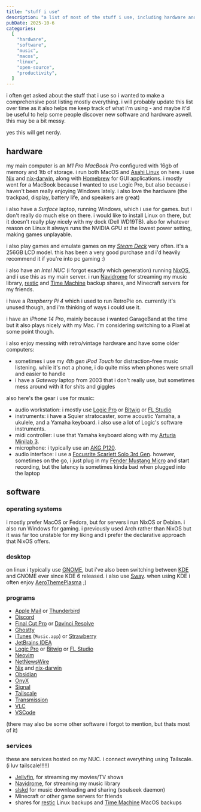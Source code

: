 ```yaml
---
title: "stuff i use"
description: "a list of most of the stuff i use, including hardware and software"
pubDate: 2025-10-6
categories:
  [
    "hardware",
    "software",
    "music",
    "macos",
    "linux",
    "open-source",
    "productivity",
  ]
---
```


i often get asked about the stuff that i use so i wanted to make a comprehensive post listing mostly everything. i will probably update this list over time as it also helps me keep track of what i'm using - and maybe it'd be useful to help some people discover new software and hardware aswell. this may be a bit messy.

yes this will get nerdy.

## hardware

my main computer is an _M1 Pro MacBook Pro_ configured with 16gb of memory and 1tb of storage. i run both MacOS and [Asahi Linux](https://asahilinux.org) on here. i use [Nix](https://nixos.org) and [nix-darwin](https://github.com/nix-darwin/nix-darwin), along with [Homebrew](https://brew.sh) for GUI applications. i mostly went for a MacBook because I wanted to use Logic Pro, but also because i haven't been really enjoying Windows lately. i also love the hardware (the trackpad, display, battery life, and speakers are great)

i also have a _Surface_ laptop, running Windows, which i use for games. but i don't really do much else on there. i would like to install Linux on there, but it doesn't really play nicely with my dock (Dell WD19TB). also for whatever reason on Linux it always runs the NVIDIA GPU at the lowest power setting, making games unplayable.

i also play games and emulate games on my _[Steam Deck](https://store.steampowered.com/steamdeck)_ very often. it's a 256GB LCD model. this has been a very good purchase and i'd heavily recommend it if you're into pc gaming :)

i also have an _Intel NUC_ (i forgot exactly which generation) running [NixOS](https://nixos.org), and i use this as my main server. i run [Navidrome](https://www.navidrome.org) for streaming my music library, [restic](https://restic.net) and [Time Machine](<https://en.wikipedia.org/wiki/Time_Machine_(macOS)>) backup shares, and Minecraft servers for my friends.

i have a _Raspberry Pi 4_ which i used to run RetroPie on. currently it's unused though, and i'm thinking of ways i could use it.

i have an _iPhone 14 Pro_, mainly because i wanted GarageBand at the time but it also plays nicely with my Mac. i'm considering switching to a Pixel at some point though.

i also enjoy messing with retro/vintage hardware and have some older computers:

- sometimes i use my _4th gen iPod Touch_ for distraction-free music listening. while it's not a phone, i do quite miss when phones were small and easier to handle
- i have a _Gateway_ laptop from 2003 that i don't really use, but sometimes mess around with it for shits and giggles

also here's the gear i use for music:

- audio workstation: i mostly use [Logic Pro](https://www.apple.com/logic-pro) or [Bitwig](https://www.bitwig.com) or [FL Studio](https://www.image-line.com)
- instruments: i have a Squier stratocaster, some acoustic Yamaha, a ukulele, and a Yamaha keyboard. i also use a lot of Logic's software instruments.
- midi controller: i use that Yamaha keyboard along with my [Arturia Minilab 3](https://www.arturia.com/products/hybrid-synths/minilab-3/overview).
- microphone: i typically use an [AKG P120](https://www.akg.com/microphones/condenser-microphones/P120-.html).
- audio interface: i use a [Focusrite Scarlett Solo 3rd Gen](https://us.focusrite.com/products/scarlett-solo-3rd-gen). however, sometimes on the go, i just plug in my [Fender Mustang Micro](https://www.fender.com/products/mustang-micro) and start recording, but the latency is sometimes kinda bad when plugged into the laptop

## software

### operating systems

i mostly prefer MacOS or Fedora, but for servers i run NixOS or Debian. i also run Windows for gaming. i previously used Arch rather than NixOS but it was far too unstable for my liking and i prefer the declarative approach that NixOS offers.

### desktop

on linux i typically use [GNOME](https://en.wikipedia.org/wiki/GNOME), but i've also been switching between [KDE](https://en.wikipedia.org/wiki/KDE) and GNOME ever since KDE 6 released. i also use [Sway](https://swaywm.org). when using KDE i often enjoy [AeroThemePlasma](https://gitgud.io/wackyideas/aerothemeplasma) ;)

### programs

- [Apple Mail](https://en.wikipedia.org/wiki/Apple_Mail) or [Thunderbird](https://www.thunderbird.net)
- [Discord](https://discord.com)
- [Final Cut Pro](https://www.apple.com/final-cut-pro) or [Davinci Resolve](https://www.blackmagicdesign.com/products/davinciresolve/)
- [Ghostty](https://ghostty.org)
- [iTunes](https://en.wikipedia.org/wiki/ITunes) (`Music.app`) or [Strawberry](https://www.strawberrymusicplayer.org)
- [JetBrains IDEA](https://www.jetbrains.com/idea)
- [Logic Pro](https://www.apple.com/logic-pro) or [Bitwig](https://www.bitwig.com) or [FL Studio](https://www.image-line.com)
- [Neovim](https://neovim.io)
- [NetNewsWire](https://netnewswire.com)
- [Nix](https://nixos.org) and [nix-darwin](https://github.com/nix-darwin/nix-darwin)
- [Obsidian](https://obsidian.md)
- [OnyX](https://www.titanium-software.fr/en/onyx.html)
- [Signal](https://signal.org)
- [Tailscale](https://tailscale.com)
- [Transmission](https://transmissionbt.com)
- [VLC](https://www.videolan.org/vlc)
- [VSCode](https://code.visualstudio.com)

(there may also be some other software i forgot to mention, but thats most of it)

### services

these are services hosted on my NUC. i connect everything using Tailscale. (i luv tailscale!!!!!)

- [Jellyfin](https://jellyfin.org), for streaming my movies/TV shows
- [Navidrome](https://www.navidrome.org), for streaming my music library
- [slskd](https://github.com/slskd/slskd) for music downloading and sharing (soulseek daemon)
- Minecraft or other game servers for friends
- shares for [restic](https://restic.net) Linux backups and [Time Machine](<https://en.wikipedia.org/wiki/Time_Machine_(macOS)>) MacOS backups
